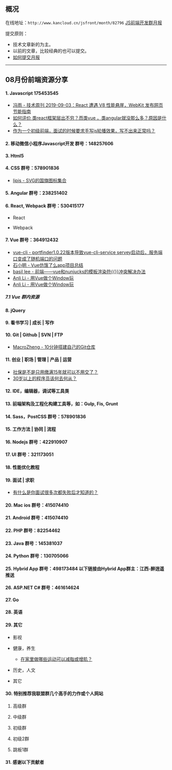 ## 概况

在线地址：`http://www.kancloud.cn/jsfront/month/82796` [JS前端开发群月报](http://www.kancloud.cn/jsfront/month/82796)


提交原则：

- 技术文章新的为主。
- 以前的文章，比较经典的也可以提交。
- [如何提交月报](http://www.kancloud.cn/jsfront/month/227309)

---


## 08月份前端资源分享
#### 1. Javascript 175453545
- [冯雨 - 技术周刊 2019-09-03：React 遭遇 V8 性能悬崖，WebKit 发布网页节能指南](https://zhuanlan.zhihu.com/p/81008482)
- [如何评价 类react框架层出不穷？而类vue ，类angular就没那么多？原因是什么？](https://www.zhihu.com/question/344288548)
- [作为一个初级前端，面试的时候要求手写js轮播效果，写不出来正常吗？](https://www.zhihu.com/question/326363448)

#### 2. 移动微信小程序Javascript开发 群号：148257606

#### 3. Html5

#### 4. CSS  群号：578901836
- [lipis - SVG的国旗图标集合](https://github.com/lipis/flag-icon-css)

#### 5. Angular 群号：238251402

#### 6. React, Webpack 群号：530415177
- React



- Webpack



#### 7. Vue 群号：364912432
- [vue-cli - portfinder1.0.22版本导致vue-cli-service servey启动后，服务端口变成了随机端口的问题](https://github.com/vuejs/vue-cli/issues/4460)
- [石小明 - Vue仿饿了么app项目总结](https://juejin.im/post/5d690163e51d4561e224a385)
- [basil lee - 前端——vue和nunjucks的模板渲染符{{}}冲突解决办法](https://blog.csdn.net/u014132820/article/details/84921849)
- [Anli Li - 用Vue做个Window玩](https://zhuanlan.zhihu.com/p/81711573)
- [Anli Li - 用Vue做个Window玩](https://zhuanlan.zhihu.com/p/78243584)

##### 7.1 Vue 群内资源


#### 8. jQuery

#### 9. 看书学习 | 成长 | 写作

#### 10. Git | Github | SVN | FTP
- [MacroZheng - 10分钟搭建自己的Git仓库](https://juejin.im/entry/5d63d6a7f265da03a53a4527)

#### 11. 创业 | 职场 | 管理 | 产品 | 运营
- [社保是不是只用缴满15年就可以不用交了？](https://www.zhihu.com/question/47845109/)
- [30岁以上的程序员该何去何从？](https://www.zhihu.com/question/268216396/)

#### 12. IDE，编辑器，调试等工具类

#### 13. 前端架构及工程化构建工具等，如：Gulp, Fis, Grunt

#### 14. Sass，PostCSS  群号：578901836

#### 15. 工作方法 | 协同 | 流程


#### 16. Nodejs 群号：422910907

#### 17. UI 群号：321173051

#### 18. 性能优化教程

#### 19. 面试 | 求职
- [有什么是你面试很多次都失败后才知道的？](https://www.zhihu.com/question/290543744/)

#### 20. Mac ios 群号：415074410

#### 21. Android 群号：415074410

#### 22. PHP 群号：82254462

#### 23. Java 群号：145381037

#### 24. Python 群号：130705066

#### 25. Hybrid App 群号：498173484 以下链接由Hybrid App群主：江西-醉逍遥推送

#### 26. ASP.NET C# 群号：461614624

#### 27. Go

#### 28. 英语

#### 29. 其它

- 影视


- 健康，养生

  - [在家里做哪些运动可以减脂或增肌？](https://www.zhihu.com/question/27987054/)


- 历史，人文


- 其它


#### 30. 特别推荐我联盟群几个高手的力作或个人网站

1. 高级群



2. 中级群


3. 初级群

4. 初级2群


5. 跳板1群


#### 31. 感谢以下贡献者

